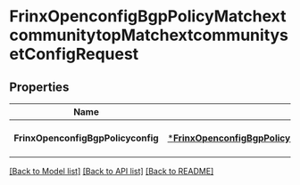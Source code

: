 # FrinxOpenconfigBgpPolicyMatchextcommunitytopMatchextcommunitysetConfigRequest

## Properties
Name | Type | Description | Notes
------------ | ------------- | ------------- | -------------
**FrinxOpenconfigBgpPolicyconfig** | [***FrinxOpenconfigBgpPolicyMatchextcommunitytopMatchextcommunitysetConfig**](frinx.openconfig.bgp.policy.matchextcommunitytop.matchextcommunityset.Config.md) |  | [optional] [default to null]

[[Back to Model list]](../README.md#documentation-for-models) [[Back to API list]](../README.md#documentation-for-api-endpoints) [[Back to README]](../README.md)


